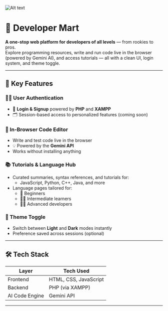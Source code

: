 ![Alt text]("Logos/logo2.png")

# 🧠 Developer Mart

**A one-stop web platform for developers of all levels** — from rookies to pros.  
Explore programming resources, write and run code live in the browser (powered by Gemini AI), and access tutorials — all with a clean UI, login system, and theme toggle.

---

## 🌟 Key Features

### 🧑‍💻 User Authentication
- 🔐 **Login & Signup** powered by **PHP** and **XAMPP**
- 🗂️ Session-based access to personalized features (coming soon)

### 🧪 In-Browser Code Editor
- Write and test code live in the browser
- 💡 Powered by the **Gemini API**
- Works without installing anything

### 📚 Tutorials & Language Hub
- Curated summaries, syntax references, and tutorials for:
  - JavaScript, Python, C++, Java, and more
- Language pages tailored for:
  - 👶 Beginners
  - 🧑‍💻 Intermediate learners
  - 🧙‍♂️ Advanced developers

### 🎨 Theme Toggle
- Switch between **Light** and **Dark** modes instantly
- Preference saved across sessions (optional)

---

## 🛠️ Tech Stack

| Layer          | Tech Used            |
|----------------|----------------------|
| Frontend       | HTML, CSS, JavaScript |
| Backend        | PHP (via XAMPP)      |
| AI Code Engine | Gemini API           |

---


